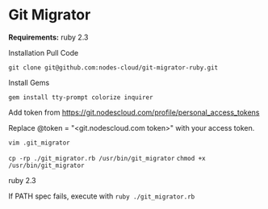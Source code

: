 # Git Migrator

**Requirements:**
ruby 2.3

Installation
Pull Code

`git clone git@github.com:nodes-cloud/git-migrator-ruby.git`

Install Gems

`gem install tty-prompt colorize inquirer`

Add token from https://git.nodescloud.com/profile/personal_access_tokens

Replace @token = "<git.nodescloud.com token>" with your access token.

`vim .git_migrator`

`cp -rp ./git_migrator.rb /usr/bin/git_migrator`
`chmod +x /usr/bin/git_migrator`

ruby 2.3

If PATH spec fails, execute with `ruby ./git_migrator.rb`
